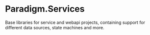 # Paradigm.Services
Base libraries for service and webapi projects, containing support for different data sources, state machines and more.
